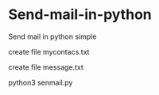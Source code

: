 # Send-mail-in-python
Send mail in python simple

create file mycontacs.txt

create file message.txt

python3 senmail.py

